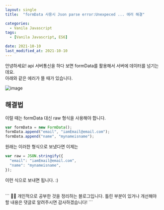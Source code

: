 ```yaml
---
layout: single
title:  "formData 사용시 Json parse error:Unexpeced ... 에러 해결"

categories:
  - Vanila Javascript
tags: 
  - [Vanila Javascript, ES6]

date: 2021-10-10
last_modified_at: 2021-10-10
---
```


안녕하세요!
api 서버통신을 하다 보면 formData를 활용해서 서버에 데이터를 넘기는데요.         
아래와 같은 에러가 뜰 때가 있습니다.          

![image](https://user-images.githubusercontent.com/62782245/136663797-74ff3af8-c472-41b9-b4b5-c7e2daf49580.png)

## 해결법
이럴 때는 formData 대신 raw 형식을 사용해야 합니다.         
```javascript
var formData = new FormData();
formData.append("email", "iamEmail@email.com");
formData.append("name", "mynameisname");
```
원래는 이러한 형식으로 보냈다면 이제는         
```javascript
var raw = JSON.stringify({
  "email": "iamEmail@email.com",
  "name": "mynameisname",
});
```
이런 식으로 보내면 됩니다. :)         

<br />
```
    🤔🤔
  개인적으로 공부한 것을 정리하는 블로그입니다.
  틀린 부분이 있거나 개선해야 할 내용은 댓글로 알려주시면 감사하겠습니다!
```